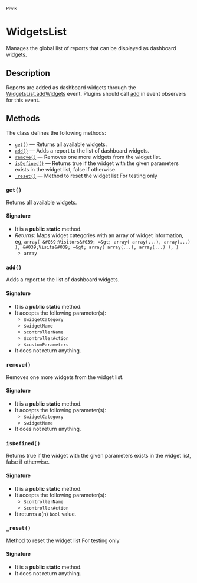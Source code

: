 <small>Piwik</small>

WidgetsList
===========

Manages the global list of reports that can be displayed as dashboard widgets.

Description
-----------

Reports are added as dashboard widgets through the [WidgetsList.addWidgets](#)
event. Plugins should call [add](#add) in event observers for this event.


Methods
-------

The class defines the following methods:

- [`get()`](#get) &mdash; Returns all available widgets.
- [`add()`](#add) &mdash; Adds a report to the list of dashboard widgets.
- [`remove()`](#remove) &mdash; Removes one more widgets from the widget list.
- [`isDefined()`](#isDefined) &mdash; Returns true if the widget with the given parameters exists in the widget list, false if otherwise.
- [`_reset()`](#_reset) &mdash; Method to reset the widget list For testing only

<a name="get" id="get"></a>
### `get()`

Returns all available widgets.

#### Signature

- It is a **public static** method.
- _Returns:_ Maps widget categories with an array of widget information, eg, ``` array( &#039;Visitors&#039; =&gt; array( array(...), array(...) ), &#039;Visits&#039; =&gt; array( array(...), array(...) ), ) ```
    - `array`

<a name="add" id="add"></a>
### `add()`

Adds a report to the list of dashboard widgets.

#### Signature

- It is a **public static** method.
- It accepts the following parameter(s):
    - `$widgetCategory`
    - `$widgetName`
    - `$controllerName`
    - `$controllerAction`
    - `$customParameters`
- It does not return anything.

<a name="remove" id="remove"></a>
### `remove()`

Removes one more widgets from the widget list.

#### Signature

- It is a **public static** method.
- It accepts the following parameter(s):
    - `$widgetCategory`
    - `$widgetName`
- It does not return anything.

<a name="isdefined" id="isdefined"></a>
### `isDefined()`

Returns true if the widget with the given parameters exists in the widget list, false if otherwise.

#### Signature

- It is a **public static** method.
- It accepts the following parameter(s):
    - `$controllerName`
    - `$controllerAction`
- It returns a(n) `bool` value.

<a name="_reset" id="_reset"></a>
### `_reset()`

Method to reset the widget list For testing only

#### Signature

- It is a **public static** method.
- It does not return anything.

